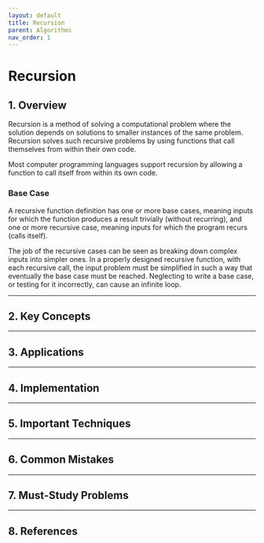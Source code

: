 ```yaml
---
layout: default
title: Recursion
parent: Algorithms
nav_order: 1
---
```


# Recursion

## **1. Overview**

Recursion is a method of solving a computational problem where the solution depends on solutions to smaller instances of the same problem. Recursion solves such recursive problems by using functions that call themselves from within their own code.

Most computer programming languages support recursion by allowing a function to call itself from within its own code.

### Base Case

A recursive function definition has one or more base cases, meaning inputs for which the function produces a result trivially (without recurring), and one or more recursive case, meaning inputs for which the program recurs (calls itself).

The job of the recursive cases can be seen as breaking down complex inputs into simpler ones. In a properly designed recursive function, with each recursive call, the input problem must be simplified in such a way that eventually the base case must be reached. Neglecting to write a base case, or testing for it incorrectly, can cause an infinite loop.

---

## **2. Key Concepts**

---

## **3. Applications**

---

## **4. Implementation**

---

## **5. Important Techniques**

---

## **6. Common Mistakes**

---

## **7. Must-Study Problems**

---

## **8. References**
